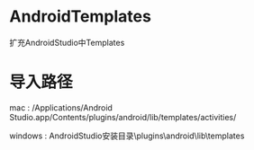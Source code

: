 # AndroidTemplates
扩充AndroidStudio中Templates

# 导入路径
mac : /Applications/Android Studio.app/Contents/plugins/android/lib/templates/activities/

windows : AndroidStudio安装目录\plugins\android\lib\templates
